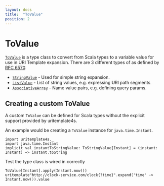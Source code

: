 ```yaml
---
layout: docs
title:  "ToValue"
position: 2
---
```


# ToValue

[`ToValue`](/uritemplate4s/api/latest/uritemplate4s/ToValue.html) is a type class to convert from
Scala types to a variable value for use in URI Template expansion. There are 3 different types of as defined by [RFC 6570](https://tools.ietf.org/html/rfc6570):
* [`StringValue`](/uritemplate4s/api/latest/uritemplate4s/StringValue.html) - Used for simple string expansion.
* [`ListValue`](/uritemplate4s/api/latest/uritemplate4s/ListValue.html) - List of string values, e.g. expressing URI path segments.
* [`AssociativeArray`](/uritemplate4s/api/latest/uritemplate4s/AssociativeArray.html) - Name value pairs, e.g. defining query params.

## Creating a custom ToValue

A custom `ToValue` can be defined for Scala types without the explicit support provided by uritemplate4s.

An example would be creating a `ToValue` instance for `java.time.Instant`.

```tut:silent
import uritemplate4s._
import java.time.Instant
implicit val instantToStringValue: ToStringValue[Instant] = (instant: Instant) => instant.toString
```
Test the type class is wired in correctly
```tut:book
ToValue[Instant].apply(Instant.now())
uritemplate"http://clock-service.com/clock{?time}".expand("time" -> Instant.now()).value
```

